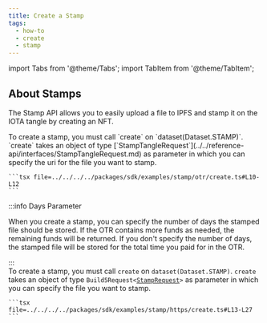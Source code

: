 ```yaml
---
title: Create a Stamp
tags:
  - how-to
  - create
  - stamp
---
```


import Tabs from '@theme/Tabs';
import TabItem from '@theme/TabItem';

## About Stamps

The Stamp API allows you to easily upload a file to IPFS and stamp it on the IOTA tangle by creating an NFT.

<Tabs>
  <TabItem value="otr" label="OTR">
    To create a stamp, you must call `create` on `dataset(Dataset.STAMP)`. `create` takes an object of type [`StampTangleRequest`](../../reference-api/interfaces/StampTangleRequest.md) as parameter in which you can specify the uri for the file you want to stamp.

    ```tsx file=../../../../packages/sdk/examples/stamp/otr/create.ts#L10-L12
    ```

:::info Days Parameter

When you create a stamp, you can specify the number of days the stamped file should be stored. If the OTR contains more funds as needed, the remaining funds will be returned. If you don't specify the number of days, the stamped file will be stored for the total time you paid for in the OTR.

:::
  </TabItem>  
  <TabItem value="https" label="HTTPS">
    To create a stamp, you must call `create` on `dataset(Dataset.STAMP)`. `create` takes an object of type `Build5Request<`[`StampRequest`](../../reference-api/interfaces/StampRequest.md)`>` as parameter in which you can specify the file you want to stamp.

    ```tsx file=../../../../packages/sdk/examples/stamp/https/create.ts#L13-L27
    ```
  </TabItem>
</Tabs>
